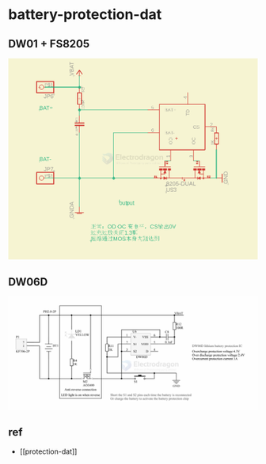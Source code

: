 
# battery-protection-dat



## DW01 + FS8205 

![](2024-09-13-16-56-57.png)


## DW06D 

![](2025-07-13-01-15-32.png)


## ref 

- [[protection-dat]]